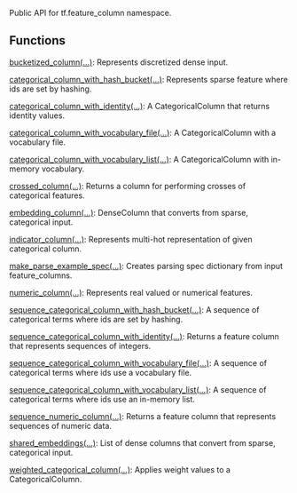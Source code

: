 Public API for tf.feature_column namespace.
## Functions
[bucketized_column(...)](https://tensorflow.google.cn/api_docs/python/tf/feature_column/bucketized_column): Represents discretized dense input.

[categorical_column_with_hash_bucket(...)](https://tensorflow.google.cn/api_docs/python/tf/feature_column/categorical_column_with_hash_bucket): Represents sparse feature where ids are set by hashing.

[categorical_column_with_identity(...)](https://tensorflow.google.cn/api_docs/python/tf/feature_column/categorical_column_with_identity): A CategoricalColumn that returns identity values.

[categorical_column_with_vocabulary_file(...)](https://tensorflow.google.cn/api_docs/python/tf/feature_column/categorical_column_with_vocabulary_file): A CategoricalColumn with a vocabulary file.

[categorical_column_with_vocabulary_list(...)](https://tensorflow.google.cn/api_docs/python/tf/feature_column/categorical_column_with_vocabulary_list): A CategoricalColumn with in-memory vocabulary.

[crossed_column(...)](https://tensorflow.google.cn/api_docs/python/tf/feature_column/crossed_column): Returns a column for performing crosses of categorical features.

[embedding_column(...)](https://tensorflow.google.cn/api_docs/python/tf/feature_column/embedding_column): DenseColumn that converts from sparse, categorical input.

[indicator_column(...)](https://tensorflow.google.cn/api_docs/python/tf/feature_column/indicator_column): Represents multi-hot representation of given categorical column.

[make_parse_example_spec(...)](https://tensorflow.google.cn/api_docs/python/tf/feature_column/make_parse_example_spec): Creates parsing spec dictionary from input feature_columns.

[numeric_column(...)](https://tensorflow.google.cn/api_docs/python/tf/feature_column/numeric_column): Represents real valued or numerical features.

[sequence_categorical_column_with_hash_bucket(...)](https://tensorflow.google.cn/api_docs/python/tf/feature_column/sequence_categorical_column_with_hash_bucket): A sequence of categorical terms where ids are set by hashing.

[sequence_categorical_column_with_identity(...)](https://tensorflow.google.cn/api_docs/python/tf/feature_column/sequence_categorical_column_with_identity): Returns a feature column that represents sequences of integers.

[sequence_categorical_column_with_vocabulary_file(...)](https://tensorflow.google.cn/api_docs/python/tf/feature_column/sequence_categorical_column_with_vocabulary_file): A sequence of categorical terms where ids use a vocabulary file.

[sequence_categorical_column_with_vocabulary_list(...)](https://tensorflow.google.cn/api_docs/python/tf/feature_column/sequence_categorical_column_with_vocabulary_list): A sequence of categorical terms where ids use an in-memory list.

[sequence_numeric_column(...)](https://tensorflow.google.cn/api_docs/python/tf/feature_column/sequence_numeric_column): Returns a feature column that represents sequences of numeric data.

[shared_embeddings(...)](https://tensorflow.google.cn/api_docs/python/tf/feature_column/shared_embeddings): List of dense columns that convert from sparse, categorical input.

[weighted_categorical_column(...)](https://tensorflow.google.cn/api_docs/python/tf/feature_column/weighted_categorical_column): Applies weight values to a CategoricalColumn.

